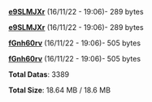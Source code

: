 [**e9SLMJXr**](/data/e9SLMJXr.txt) (16/11/22 - 19:06)- 289 bytes

[**e9SLMJXr**](/data/e9SLMJXr.txt) (16/11/22 - 19:06)- 289 bytes

[**fGnh60rv**](/data/fGnh60rv.txt) (16/11/22 - 19:06)- 505 bytes

[**fGnh60rv**](/data/fGnh60rv.txt) (16/11/22 - 19:06)- 505 bytes

**Total Datas**: 3389

**Total Size**: 18.64 MB / 18.6 MB